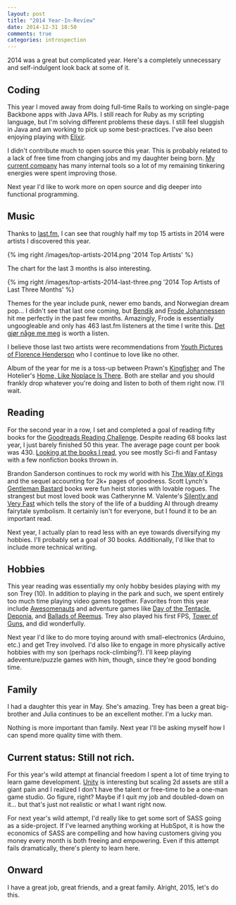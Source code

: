 ```yaml
---
layout: post
title: "2014 Year-In-Review"
date: 2014-12-31 18:50
comments: true
categories: introspection
---
```


2014 was a great but complicated year. Here's a completely unnecessary and self-indulgent look back at some of it.

<!--more-->

## Coding

This year I moved away from doing full-time Rails to working on single-page Backbone apps with Java APIs. I still reach for Ruby as my scripting language, but I'm solving different problems these days. I still feel sluggish in Java and am working to pick up some best-practices. I've also been enjoying playing with [Elixir][elixir].

I didn't contribute much to open source this year. This is probably related to a lack of free time from changing jobs and my daughter being born. [My current company][hubspot] has many internal tools so a lot of my remaining tinkering energies were spent improving those.

Next year I'd like to work more on open source and dig deeper into functional programming.

## Music

Thanks to [last.fm][lastfm], I can see that roughly half my top 15 artists in 2014 were artists I discovered this year.

{% img right /images/top-artists-2014.png '2014 Top Artists' %}

The chart for the last 3 months is also interesting.

{% img right /images/top-artists-2014-last-three.png '2014 Top Artists of Last Three Months' %}

Themes for the year include punk, newer emo bands, and Norwegian dream pop... I didn't see that last one coming, but [Bendik][bendik] and [Frode Johannessen][frode] hit me perfectly in the past few months. Amazingly, Frode is essentially ungoogleable and only has 463 last.fm listeners at the time I write this. [Det gjør någe me meg][frode-track] is worth a listen.

I believe those last two artists were recommendations from [Youth Pictures of Florence Henderson][ypofh] who I continue to love like no other.

Album of the year for me is a toss-up between Prawn's [Kingfisher][kingfisher] and The Hotelier's [Home, Like Noplace Is There][home]. Both are stellar and you should frankly drop whatever you're doing and listen to both of them right now. I'll wait.

## Reading

For the second year in a row, I set and completed a goal of reading fifty books for the [Goodreads Reading Challenge][goodreads-challenge]. Despite reading 68 books last year, I just barely finished 50 this year. The average page count per book was 430. [Looking at the books I read][read], you see mostly Sci-fi and Fantasy with a few nonfiction books thrown in.

Brandon Sanderson continues to rock my world with his [The Way of Kings][wayofkings] and the sequel accounting for 2k+ pages of goodness. Scott Lynch's [Gentleman Bastard][gb] books were fun heist stories with lovable rogues. The strangest but most loved book was Catherynne M. Valente's [Silently and Very Fast][silently] which tells the story of the life of a budding AI through dreamy fairytale symbolism. It certainly isn't for everyone, but I found it to be an important read.

Next year, I actually plan to read less with an eye towards diversifying my hobbies. I'll probably set a goal of 30 books. Additionally, I'd like that to include more technical writing.

## Hobbies

This year reading was essentially my only hobby besides playing with my son Trey (10). In addition to playing in the park and such, we spent entirely too much time playing video games together. Favorites from this year include [Awesomenauts][awesome] and adventure games like [Day of the Tentacle][dott], [Deponia][deponia], and [Ballads of Reemus][ballad]. Trey also played his first FPS, [Tower of Guns][tog], and did wonderfully.

Next year I'd like to do more toying around with small-electronics (Arduino, etc.) and get Trey involved. I'd also like to engage in more physically active hobbies with my son (perhaps rock-climbing?). I'll keep playing adeventure/puzzle games with him, though, since they're good bonding time.

## Family

I had a daughter this year in May. She's amazing. Trey has been a great big-brother and Julia continues to be an excellent mother. I'm a lucky man.

Nothing is more important than family. Next year I'll be asking myself how I can spend more quality time with them.

## Current status: Still not rich.

For this year's wild attempt at financial freedom I spent a lot of time trying to learn game development. [Unity][unity] is interesting but scaling 2d assets are still a giant pain and I realized I don't have the talent or free-time to be a one-man game studio. Go figure, right? Maybe if I quit my job and doubled-down on it... but that's just not realistic or what I want right now.

For next year's wild attempt, I'd really like to get some sort of SASS going as a side-project. If I've learned anything working at HubSpot, it is how the economics of SASS are compelling and how having customers giving you money every month is both freeing and empowering. Even if this attempt fails dramatically, there's plenty to learn here.

## Onward

I have a great job, great friends, and a great family. Alright, 2015, let's do this.

[lastfm]: http://www.last.fm/user/violencenow
[bendik]: http://www.last.fm/music/Bendik
[frode]: http://www.last.fm/music/Frode+Johannessen
[ypofh]: http://www.last.fm/music/Youth+Pictures+of+Florence+Henderson
[kingfisher]: http://topshelfrecords.bandcamp.com/album/kingfisher
[home]: http://thehotelyear.bandcamp.com/album/home-like-noplace-is-there
[frode-track]: https://www.youtube.com/watch?v=Nb_-QK9wPas
[goodreads-challenge]: https://www.goodreads.com/challenges/1914-2014-reading-challenge
[read]: https://www.goodreads.com/user_challenges/1225227
[wayofkings]: https://www.goodreads.com/book/show/7235533-the-way-of-kings
[gb]: https://www.goodreads.com/book/show/127455.The_Lies_of_Locke_Lamora
[silently]: https://www.goodreads.com/book/show/12887497-silently-and-very-fast
[elixir]: http://elixir-lang.org/
[hubspot]: http://www.hubspot.com/
[awesome]: http://www.awesomenauts.com/
[dott]: http://en.wikipedia.org/wiki/Day_of_the_Tentacle
[tog]: http://www.gog.com/game/tower_of_guns
[ballad]: http://www.gog.com/game/the_ballads_of_reemus_when_the_bed_bites
[unity]: http://unity3d.com/
[deponia]: http://www.gog.com/game/deponia

